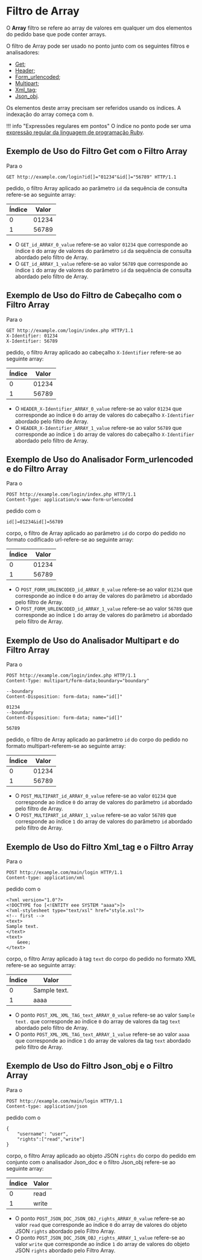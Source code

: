 [link-ruby]:        http://ruby-doc.org/core-2.6.1/doc/regexp_rdoc.html

[anchor1]:      #the-example-of-using-the-get-filter-with-the-array-filter
[anchor2]:      #the-example-of-using-the-header-filter-with-the-array-filter
[anchor3]:      #the-example-of-using-the-formurlencoded-parser-and-the-array-filter
[anchor4]:      #the-example-of-using-the-multipart-parser-and-the-array-filter
[anchor5]:      #the-example-of-using-the-xmltag-filter-and-the-array-filter
[anchor6]:      #the-example-of-using-the-json_obj-filter-and-the-array-filter


# Filtro de Array

O **Array** filtro se refere ao array de valores em qualquer um dos elementos do pedido base que pode conter arrays.

O filtro de Array pode ser usado no ponto junto com os seguintes filtros e analisadores:
* [Get][anchor1];
* [Header][anchor2];
* [Form_urlencoded][anchor3];
* [Multipart][anchor4];
* [Xml_tag][anchor5];
* [Json_obj][anchor6].

Os elementos deste array precisam ser referidos usando os índices. A indexação do array começa com `0`.

!!! info "Expressões regulares em pontos"
    O índice no ponto pode ser uma [expressão regular da linguagem de programação Ruby][link-ruby].  

## Exemplo de Uso do Filtro Get com o Filtro Array

Para o

```
GET http://example.com/login?id[]="01234"&id[]="56789" HTTP/1.1
```

pedido, o filtro Array aplicado ao parâmetro `id` da sequência de consulta refere-se ao seguinte array:

| Índice  | Valor    |
|--------|----------|
| 0      | 01234    |
| 1      | 56789    |

* O `GET_id_ARRAY_0_value` refere-se ao valor `01234` que corresponde ao índice `0` do array de valores do parâmetro `id` da sequência de consulta abordado pelo filtro de Array.
* O `GET_id_ARRAY_1_value` refere-se ao valor `56789` que corresponde ao índice `1` do array de valores do parâmetro `id` da sequência de consulta abordado pelo filtro de Array.

## Exemplo de Uso do Filtro de Cabeçalho com o Filtro Array

Para o

```
GET http://example.com/login/index.php HTTP/1.1
X-Identifier: 01234
X-Identifier: 56789
```

pedido, o filtro Array aplicado ao cabeçalho `X-Identifier` refere-se ao seguinte array:

| Índice  | Valor    |
|--------|----------|
| 0      | 01234    |
| 1      | 56789    |

* O `HEADER_X-Identifier_ARRAY_0_value` refere-se ao valor `01234` que corresponde ao índice `0` do array de valores do cabeçalho `X-Identifier` abordado pelo filtro de Array.
* O `HEADER_X-Identifier_ARRAY_1_value` refere-se ao valor `56789` que corresponde ao índice `1` do array de valores do cabeçalho `X-Identifier` abordado pelo filtro de Array.

## Exemplo de Uso do Analisador Form_urlencoded e do Filtro Array

Para o

```
POST http://example.com/login/index.php HTTP/1.1
Content-Type: application/x-www-form-urlencoded
```

pedido com o

```
id[]=01234&id[]=56789
```

corpo, o filtro de Array aplicado ao parâmetro `id` do corpo do pedido no formato codificado url-refere-se ao seguinte array:

| Índice  | Valor    |
|--------|----------|
| 0      | 01234    |
| 1      | 56789    |

* O `POST_FORM_URLENCODED_id_ARRAY_0_value` refere-se ao valor `01234` que corresponde ao índice `0` do array de valores do parâmetro `id` abordado pelo filtro de Array.
* O `POST_FORM_URLENCODED_id_ARRAY_1_value` refere-se ao valor `56789` que corresponde ao índice `1` do array de valores do parâmetro `id` abordado pelo filtro de Array.

## Exemplo de Uso do Analisador Multipart e do Filtro Array

Para o

```
POST http://example.com/login/index.php HTTP/1.1
Content-Type: multipart/form-data;boundary="boundary" 

--boundary 
Content-Disposition: form-data; name="id[]" 

01234 
--boundary 
Content-Disposition: form-data; name="id[]"

56789
```

pedido, o filtro de Array aplicado ao parâmetro `id` do corpo do pedido no formato multipart-referem-se ao seguinte array:

| Índice  | Valor    |
|--------|----------|
| 0      | 01234    |
| 1      | 56789    |

* O `POST_MULTIPART_id_ARRAY_0_value` refere-se ao valor `01234` que corresponde ao índice `0` do array de valores do parâmetro `id` abordado pelo filtro de Array.
* O `POST_MULTIPART_id_ARRAY_1_value` refere-se ao valor `56789` que corresponde ao índice `1` do array de valores do parâmetro `id` abordado pelo filtro de Array.

## Exemplo de Uso do Filtro Xml_tag e o Filtro Array

Para o

```
POST http://example.com/main/login HTTP/1.1
Content-type: application/xml
```

pedido com o

```
<?xml version="1.0"?>
<!DOCTYPE foo [<!ENTITY eee SYSTEM "aaaa">]>
<?xml-stylesheet type="text/xsl" href="style.xsl"?>
<!-- first -->
<text>
Sample text.
</text>
<text>
    &eee;
</text>
```

corpo, o filtro Array aplicado à tag `text` do corpo do pedido no formato XML refere-se ao seguinte array:

| Índice  | Valor        |
|--------|--------------|
| 0      | Sample text. |
| 1      | aaaa         |

* O ponto `POST_XML_XML_TAG_text_ARRAY_0_value` refere-se ao valor `Sample text.` que corresponde ao índice `0` do array de valores da tag `text` abordado pelo filtro de Array.
* O ponto `POST_XML_XML_TAG_text_ARRAY_1_value` refere-se ao valor `aaaa` que corresponde ao índice `1` do array de valores da tag `text` abordado pelo filtro de Array.

## Exemplo de Uso do Filtro Json_obj e o Filtro Array

Para o

```
POST http://example.com/main/login HTTP/1.1
Content-type: application/json
```

pedido com o

```
{
    "username": "user",
    "rights":["read","write"]
}
```

corpo, o filtro Array aplicado ao objeto JSON `rights` do corpo do pedido em conjunto com o analisador Json_doc e o filtro Json_obj refere-se ao seguinte array:

| Índice  | Valor    |
|--------|----------|
| 0      | read     |
| 1      | write    |

* O ponto `POST_JSON_DOC_JSON_OBJ_rights_ARRAY_0_value` refere-se ao valor `read` que corresponde ao índice `0` do array de valores do objeto JSON `rights` abordado pelo Filtro Array.
* O ponto `POST_JSON_DOC_JSON_OBJ_rights_ARRAY_1_value` refere-se ao valor `write` que corresponde ao índice `1` do array de valores do objeto JSON `rights` abordado pelo Filtro Array.